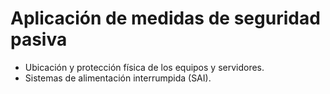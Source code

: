# Aplicación de medidas de seguridad pasiva
-  Ubicación y protección física de los equipos y servidores.
- Sistemas de alimentación interrumpida (SAI).

